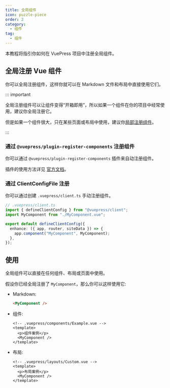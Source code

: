 ```yaml
---
title: 全局组件
icon: puzzle-piece
order: 2
category:
  - 组件
tag:
  - 组件
---
```


本教程将指引你如何在 VuePress 项目中注册全局组件。

<!-- more -->

## 全局注册 Vue 组件

你可以全局注册组件，这样你就可以在 Markdown 文件和布局中直接使用它们。

::: important

全局注册组件可以让组件变得“开箱即用”，所以如果一个组件在你的项目中经常使用，建议你全局注册它。

但是如果一个组件很大，只在某些页面或布局中使用，建议你[局部注册组件](./sfc.md#导入文件)。

:::

### 通过 `@vuepress/plugin-register-components` 注册组件

你可以通过 `@vuepress/plugin-register-components` 插件来自动注册组件。

插件的使用方法详见 [官方文档](https://vuejs.press/zh/reference/plugin/register-components.html)。

### 通过 ClientConfigFile 注册

你可以通过创建 `.vuepress/client.ts` 手动注册组件。

```ts
// .vuepress/client.ts
import { defineClientConfig } from "@vuepress/client";
import MyComponent from "./MyComponent.vue";

export default defineClientConfig({
  enhance: ({ app, router, siteData }) => {
    app.component("MyComponent", MyComponent);
  },
});
```

## 使用

全局组件可以直接在任何组件、布局或页面中使用。

假设你已经全局注册了 `MyComponent`，那么你可以这样使用它:

- Markdown:

  ```md
  <MyComponent />
  ```

- 组件:

  ```vue
  <!-- .vuepress/components/Example.vue -->
  <template>
    <p>组件案例</p>
    <MyComponent />
  </template>
  ```

- 布局:

  ```vue
  <!-- .vuepress/layouts/Custom.vue -->
  <template>
    <p>布局案例</p>
    <MyComponent />
  </template>
  ```
